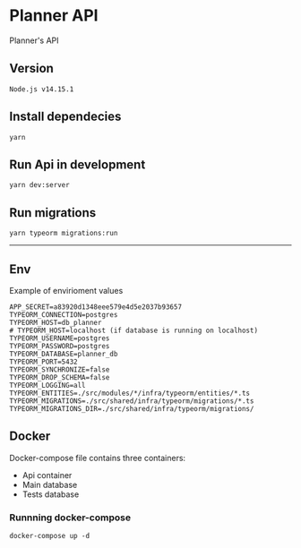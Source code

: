 # Planner API

Planner's API

## Version

    Node.js v14.15.1

## Install dependecies

    yarn

## Run Api in development

    yarn dev:server

## Run migrations

    yarn typeorm migrations:run

---

## Env

Example of envirioment values

```
APP_SECRET=a83920d1348eee579e4d5e2037b93657
TYPEORM_CONNECTION=postgres
TYPEORM_HOST=db_planner
# TYPEORM_HOST=localhost (if database is running on localhost)
TYPEORM_USERNAME=postgres
TYPEORM_PASSWORD=postgres
TYPEORM_DATABASE=planner_db
TYPEORM_PORT=5432
TYPEORM_SYNCHRONIZE=false
TYPEORM_DROP_SCHEMA=false
TYPEORM_LOGGING=all
TYPEORM_ENTITIES=./src/modules/*/infra/typeorm/entities/*.ts
TYPEORM_MIGRATIONS=./src/shared/infra/typeorm/migrations/*.ts
TYPEORM_MIGRATIONS_DIR=./src/shared/infra/typeorm/migrations/
```

## Docker

Docker-compose file contains three containers:

- Api container
- Main database
- Tests database

### Runnning docker-compose

    docker-compose up -d
